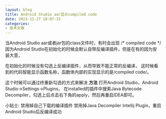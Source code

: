 ```yaml
---
layout: blog
title: Android Studio aar显示compiled code
date: 2023-12-27 18:07:32
categories:
- 技术文章
---
```

当Android Studio aar或者jar包的class文件时，有时会出现 /* compiled code */
因为Android Studio在初始化的时候会默认自带反编译插件，但是在有的因为安装大意，
<!--more-->
在初始化的时候没有勾选上反编译插件，从而导致不能正常的反编译，
这时候看到的代码智能显示函数名称，函数体内部的实现显示的是/compiled code/。

这个时候可以通过终重新勾选的方式来解决
**方法**
打开Android Studio，Android Studio->Settings->Plugins，
在installed的插件中搜索Java Bytecode Decompiler，勾选上后点击右下角的apply，然后再重启IDEA即可。

小贴士:
禁用掉自己下载的编译插件
禁用掉Java Decompiler Intellij Plugin，重启Android Studio后反编译成功